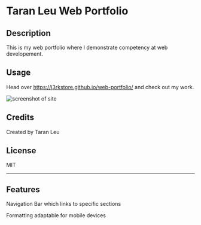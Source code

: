 # Taran Leu Web Portfolio

## Description

This is my web portfolio where I demonstrate competency at web developement.

## Usage

Head over https://j3rkstore.github.io/web-portfolio/ and check out my work.

![screenshot of site](/challenge-2/assets/images/portfolio-screenshot.png)

## Credits

Created by Taran Leu

## License

MIT

---

## Features

Navigation Bar which links to specific sections

Formatting adaptable for mobile devices
